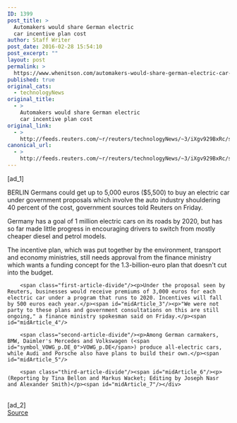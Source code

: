 ```yaml
---
ID: 1399
post_title: >
  Automakers would share German electric
  car incentive plan cost
author: Staff Writer
post_date: 2016-02-28 15:54:10
post_excerpt: ""
layout: post
permalink: >
  https://www.whenitson.com/automakers-would-share-german-electric-car-incentive-plan-cost/
published: true
original_cats:
  - technologyNews
original_title:
  - >
    Automakers would share German electric
    car incentive plan cost
original_link:
  - >
    http://feeds.reuters.com/~r/reuters/technologyNews/~3/iXgv929BxRc/story01.htm
canonical_url:
  - >
    http://feeds.reuters.com/~r/reuters/technologyNews/~3/iXgv929BxRc/story01.htm
---
```

 [ad_1]
<br><div id="articleText">
<span id="midArticle_start"/>

<span class="focusParagraph" readability="7"><p><span class="articleLocation">BERLIN</span> Germans could get up to 5,000 euros ($5,500) to buy an electric car under government proposals which involve the auto industry shouldering 40 percent of the cost, government sources told Reuters on Friday.</p></span><span id="midArticle_0"/><p>Germany has a goal of 1 million electric cars on its roads by 2020, but has so far made little progress in encouraging drivers to switch from mostly cheaper diesel and petrol models.</p><span id="midArticle_1"/><p>The incentive plan, which was put together by the environment, transport and economy ministries, still needs approval from the finance ministry which wants a funding concept for the 1.3-billion-euro plan that doesn't cut into the budget.</p><span id="midArticle_2"/>
        
        <span class="first-article-divide"/><p>Under the proposal seen by Reuters, businesses would receive premiums of 3,000 euros for each electric car under a program that runs to 2020. Incentives will fall by 500 euros each year.</p><span id="midArticle_3"/><p>"We were not party to these plans and government consultations on this are still ongoing," a finance ministry spokesman said on Friday.</p><span id="midArticle_4"/>
        
        <span class="second-article-divide"/><p>Among German carmakers, BMW, Daimler's Mercedes and Volkswagen (<span id="symbol_VOWG_p.DE_0">VOWG_p.DE</span>) produce all-electric cars, while Audi and Porsche also have plans to build their own.</p><span id="midArticle_5"/>
        
        <span class="third-article-divide"/><span id="midArticle_6"/><p> (Reporting by Tina Bellon and Markus Wacket; Editing by Joseph Nasr and Alexander Smith)</p><span id="midArticle_7"/></div>
<br>[ad_2]
<br><a href="http://feeds.reuters.com/~r/reuters/technologyNews/~3/iXgv929BxRc/story01.htm">Source </a>